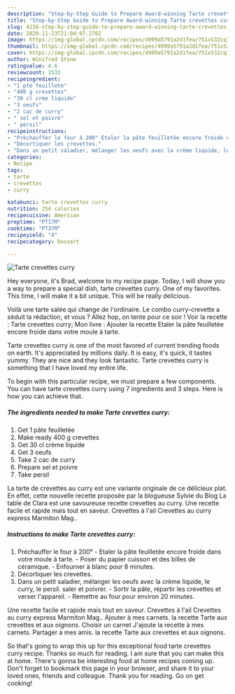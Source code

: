```yaml
---
description: "Step-by-Step Guide to Prepare Award-winning Tarte crevettes curry"
title: "Step-by-Step Guide to Prepare Award-winning Tarte crevettes curry"
slug: 4158-step-by-step-guide-to-prepare-award-winning-tarte-crevettes-curry
date: 2020-11-23T21:04:07.270Z
image: https://img-global.cpcdn.com/recipes/4999a5791a2d1fea/751x532cq70/tarte-crevettes-curry-photo-principale-de-la-recette.jpg
thumbnail: https://img-global.cpcdn.com/recipes/4999a5791a2d1fea/751x532cq70/tarte-crevettes-curry-photo-principale-de-la-recette.jpg
cover: https://img-global.cpcdn.com/recipes/4999a5791a2d1fea/751x532cq70/tarte-crevettes-curry-photo-principale-de-la-recette.jpg
author: Winifred Stone
ratingvalue: 4.6
reviewcount: 1533
recipeingredient:
- "1 pte feuillete"
- "400 g crevettes"
- "30 cl crme liquide"
- "3 oeufs"
- "2 cac de curry"
- " sel et poivre"
- " persil"
recipeinstructions:
- "Préchauffer le four à 200° Etaler la pâte feuilletée encore froide dans votre moule à tarte. Poser du papier cuisson et des billes de céramique. Enfourner à blanc pour 8 minutes."
- "Décortiquer les crevettes."
- "Dans un petit saladier, mélanger les oeufs avec la crème liquide, le curry, le persil. saler et poivrer. Sortir la pâte, répartir les crevettes et verser l&#39;appareil. Remettre au four pour environ 20 minutes."
categories:
- Recipe
tags:
- tarte
- crevettes
- curry

katakunci: tarte crevettes curry 
nutrition: 254 calories
recipecuisine: American
preptime: "PT17M"
cooktime: "PT37M"
recipeyield: "4"
recipecategory: Dessert

---
```



![Tarte crevettes curry](https://img-global.cpcdn.com/recipes/4999a5791a2d1fea/751x532cq70/tarte-crevettes-curry-photo-principale-de-la-recette.jpg)

Hey everyone, it's Brad, welcome to my recipe page. Today, I will show you a way to prepare a special dish, tarte crevettes curry. One of my favorites. This time, I will make it a bit unique. This will be really delicious.

Voilà une tarte salée qui change de l&#39;ordinaire. Le combo curry-crevette a séduit la rédaction, et vous ? Allez hop, on tente pour ce soir ! Voir la recette : Tarte crevettes curry; Mon livre : Ajouter la recette Etaler la pâte feuilletée encore froide dans votre moule à tarte.

Tarte crevettes curry is one of the most favored of current trending foods on earth. It's appreciated by millions daily. It is easy, it's quick, it tastes yummy. They are nice and they look fantastic. Tarte crevettes curry is something that I have loved my entire life.


To begin with this particular recipe, we must prepare a few components. You can have tarte crevettes curry using 7 ingredients and 3 steps. Here is how you can achieve that.

<!--inarticleads1-->

##### The ingredients needed to make Tarte crevettes curry:

1. Get 1 pâte feuilletée
1. Make ready 400 g crevettes
1. Get 30 cl crème liquide
1. Get 3 oeufs
1. Take 2 cac de curry
1. Prepare  sel et poivre
1. Take  persil


La tarte de crevettes au curry est une variante originale de ce délicieux plat. En effet, cette nouvelle recette proposée par la blogueuse Sylvie du Blog La table de Clara est une savoureuse recette crevettes au curry. Une recette facile et rapide mais tout en saveur. Crevettes à l&#39;ail Crevettes au curry express Marmiton Mag.. 

<!--inarticleads2-->

##### Instructions to make Tarte crevettes curry:

1. Préchauffer le four à 200° - Etaler la pâte feuilletée encore froide dans votre moule à tarte. - Poser du papier cuisson et des billes de céramique. - Enfourner à blanc pour 8 minutes.
1. Décortiquer les crevettes.
1. Dans un petit saladier, mélanger les oeufs avec la crème liquide, le curry, le persil. saler et poivrer. - Sortir la pâte, répartir les crevettes et verser l&#39;appareil. - Remettre au four pour environ 20 minutes.


Une recette facile et rapide mais tout en saveur. Crevettes à l&#39;ail Crevettes au curry express Marmiton Mag.. Ajouter à mes carnets. la recette Tarte aux crevettes et aux oignons. Choisir un carnet J&#39;ajoute la recette à mes carnets. Partager à mes amis. la recette Tarte aux crevettes et aux oignons. 

So that's going to wrap this up for this exceptional food tarte crevettes curry recipe. Thanks so much for reading. I am sure that you can make this at home. There's gonna be interesting food at home recipes coming up. Don't forget to bookmark this page in your browser, and share it to your loved ones, friends and colleague. Thank you for reading. Go on get cooking!
